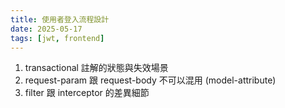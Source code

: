 ```yaml
---
title: 使用者登入流程設計
date: 2025-05-17
tags: [jwt, frontend]
---
```


1. transactional 註解的狀態與失效場景
2. request-param 跟 request-body 不可以混用 (model-attribute)
3. filter 跟 interceptor 的差異細節